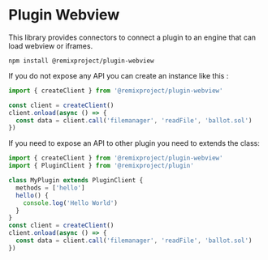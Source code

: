 # Plugin Webview

This library provides connectors to connect a plugin to an engine that can load webview or iframes.
```
npm install @remixproject/plugin-webview
```

If you do not expose any API you can create an instance like this :
```typescript
import { createClient } from '@remixproject/plugin-webview'

const client = createClient()
client.onload(async () => {
  const data = client.call('filemanager', 'readFile', 'ballot.sol')
})
```

If you need to expose an API to other plugin you need to extends the class: 
```typescript
import { createClient } from '@remixproject/plugin-webview'
import { PluginClient } from '@remixproject/plugin'

class MyPlugin extends PluginClient {
  methods = ['hello']
  hello() {
    console.log('Hello World')
  }
}
const client = createClient()
client.onload(async () => {
  const data = client.call('filemanager', 'readFile', 'ballot.sol')
})
```